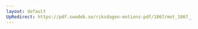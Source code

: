 ```yaml
---
layout: default
UpRedirect: https://pdf.swedeb.se/riksdagen-motions-pdf/1867/mot_1867__ak__00151.pdf
---
```

